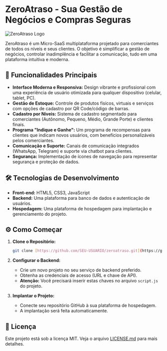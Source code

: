 # ZeroAtraso - Sua Gestão de Negócios e Compras Seguras

![ZeroAtraso Logo](https://via.placeholder.com/150)

ZeroAtraso é um Micro-SaaS multiplataforma projetado para comerciantes de todos os níveis e seus clientes. O objetivo é simplificar a gestão de negócios, controlar inadimplência e facilitar a comunicação, tudo em uma plataforma intuitiva e moderna.

## 🚀 Funcionalidades Principais

* **Interface Moderna e Responsiva:** Design vibrante e profissional com uma experiência de usuário otimizada para qualquer dispositivo (celular, tablet, PC).
* **Gestão de Estoque:** Controle de produtos físicos, virtuais e serviços com opções de cadastro por QR Code/código de barras.
* **Cadastro por Níveis:** Sistema de cadastro segmentado para comerciantes (Autônomo, Pequeno, Médio, Grande Porte) e clientes finais.
* **Programa "Indique e Ganhe":** Um programa de recompensas para clientes que indicam novos usuários, com benefícios personalizáveis pelos comerciantes.
* **Comunicação e Suporte:** Canais de comunicação integrados (WhatsApp, Telegram) e suporte via chatbot para clientes.
* **Segurança:** Implementação de ícones de navegação para representar segurança e proteção de dados.

## 🛠️ Tecnologias de Desenvolvimento

* **Front-end:** HTML5, CSS3, JavaScript
* **Backend:** Uma plataforma para banco de dados e autenticação de usuários.
* **Hospedagem:** Uma plataforma de hospedagem para implantação e gerenciamento do projeto.

## ⚙️ Como Começar

1.  **Clone o Repositório:**
    ```bash
    git clone [https://github.com/SEU-USUARIO/zeroatraso.git](https://github.com/SEU-USUARIO/zeroatraso.git)
    ```
2.  **Configurar o Backend:**
    * Crie um novo projeto no seu serviço de backend preferido.
    * Obtenha as credenciais de acesso (URL e chave de API).
    * **Atenção:** Você precisará inserir estas chaves no arquivo `script.js` do projeto.

3.  **Implantar o Projeto:**
    * Conecte seu repositório GitHub à sua plataforma de hospedagem.
    * A implantação será feita automaticamente.

## 📄 Licença

Este projeto está sob a licença MIT. Veja o arquivo [LICENSE.md](LICENSE.md) para mais detalhes.
